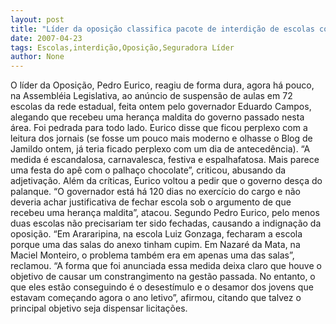```yaml
---
layout: post
title: "Líder da oposição classifica pacote de interdição de escolas como palhaçada"
date: 2007-04-23
tags: Escolas,interdição,Oposição,Seguradora Líder
author: None
---
```

O líder da Oposição, Pedro Eurico, reagiu de forma dura, agora há pouco, na Assembléia Legislativa, ao anúncio de suspensão de aulas em 72 escolas da rede estadual, feita ontem pelo governador Eduardo Campos, alegando que recebeu uma herança maldita do governo passado nesta área. Foi pedrada para todo lado.
Eurico disse que ficou perplexo com a leitura dos jornais (se fosse um pouco mais moderno e olhasse o Blog de Jamildo ontem, já teria ficado perplexo com um dia de antecedência).
“A medida é escandalosa, carnavalesca, festiva e espalhafatosa. Mais parece uma festa do apê com o palhaço chocolate”, criticou, abusando da adjetivação.
Além da críticas, Eurico voltou a pedir que o governo desça do palanque.
“O governador está há 120 dias no exercício do cargo e não deveria achar justificativa de fechar escola sob o argumento de que recebeu uma herança maldita”, atacou.
Segundo Pedro Eurico, pelo menos duas escolas não precisariam ter sido fechadas, causando a indignação da oposição.
“Em Arararipina, na escola Luiz Gonzaga, fecharam a escola porque uma das salas do anexo tinham cupim. Em Nazaré da Mata, na Maciel Monteiro, o problema também era em apenas uma das salas”, reclamou.
“A forma que foi anunciada essa medida deixa claro que houve o objetivo de causar um constrangimento na gestão passada. No entanto, o que eles estão conseguindo é o desestímulo e o desamor dos jovens que estavam começando agora o ano letivo”, afirmou, citando que talvez o principal objetivo seja dispensar licitações. 